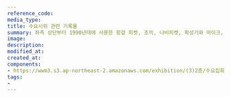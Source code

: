 ```yaml
---
reference_code:
media_type:
title: 수요시위 관련 기록물
summary: 좌측 상단부터 1990년대에 사용한 헝겊 피켓, 조끼, 나비피켓, 확성기와 마이크, 2011년 1000차 수요시위에서 사용한 손 피켓, 해외에서 전달한 응원 메시지 모음, 수요시위 조끼, 1차 수요시위 개최를 알리는 한국정신대문제대책협의회의 공문, 교통질서유지 조건 통보서이다.
image:
description: 
modified_at:
created_at:
components:
- https://wwm3.s3.ap-northeast-2.amazonaws.com/exhibition/(3)2층/수요집회/LHS_0181.jpg
tags:
-
---
```

